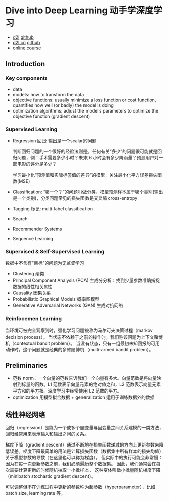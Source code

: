 # Dive into Deep Learning 动手学深度学习

- [d2l](https://d2l.ai/) [github](https://github.com/d2l-ai/d2l-en)
- [d2l cn](https://zh.d2l.ai/) [github](https://github.com/d2l-ai/d2l-zh)
- [online course](https://space.bilibili.com/1567748478/channel/seriesdetail?sid=358497)

## Introduction

### Key components

- data
- models: how to transform the data
- objective functions: usually minimize a loss function or cost function, quantifies how well (or badly) the model is doing
- optimization algorithms: adjust the model’s parameters to optimize the objective function (gradient descent)

### Supervised Learning

- Regression 回归: 输出是一个scalar的问题

  判断回归问题的一个很好的经验法则是，任何有关“多少”的问题很可能就是回归问题，例：手术需要多少小时？未来 6 小时会有多少降雨量？预测用户对一部电影的评分是多少？

  学习最小化“预测值和实际标签值的差异”的模型，关注最小化平方误差损失函数(MSE)

- Classification: “哪一个？”的问题叫做分类，模型预测样本属于哪个类别(输出是一个类别)，分类问题常见的损失函数是交叉熵 cross-entropy
- Tagging 标记: multi-label classification
- Search
- Recommender Systems
- Sequence Learning

### Supervised & Self-Supervised Learning

数据中不含有"目标"的问题为无监督学习

- Clustering 聚类
- Principal Component Analysis (PCA) 主成分分析：找到少量参数准确捕捉数据的线性相关属性
- Causality 因果关系
- Probabilistic Graphical Models 概率图模型
- Generative Adversarial Networks (GAN) 生成对抗网络

### Reinfocemen Learning

当环境可被完全观察到时，强化学习问题被称为马尔可夫决策过程（markov decision process）。 当状态不依赖于之前的操作时，我们称该问题为上下文赌博机（contextual bandit problem）。 当没有状态，只有一组最初未知回报的可用动作时，这个问题就是经典的多臂赌博机（multi-armed bandit problem）。

## Preliminaries

- 范数 norm：一个向量的范数告诉我们一个向量有多大。向量范数是将向量映射到标量的函数。L1 范数表示向量元素的绝对值之和，L2 范数表示向量元素平方和的平方根。深度学习中经常使用 L2 范数的平方。
- optimization 用模型拟合数据 + generalization 运用于训练数据外的数据

## 线性神经网络

回归（regression）是能为一个或多个自变量与因变量之间关系建模的一类方法，回归经常用来表示输入和输出之间的关系。

梯度下降（gradient descent）通过不断地在损失函数递减的方向上更新参数来降低误差。梯度下降最简单的用法是计算损失函数（数据集中所有样本的损失均值） 关于模型参数的导数（在这里也可以称为梯度）。 但实际中的执行可能会非常慢：因为在每一次更新参数之前，我们必须遍历整个数据集。 因此，我们通常会在每次需要计算更新的时候随机抽取一小批样本， 这种变体叫做小批量随机梯度下降（minibatch stochastic gradient descent）。

可以调整但不在训练过程中更新的参数称为超参数（hyperparameter），比如 batch size, learning rate 等。

